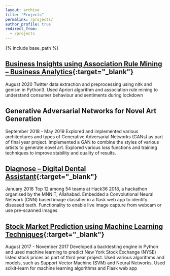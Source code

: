 ```yaml
---
layout: archive
title: "Projects"
permalink: /projects/
author_profile: true
redirect_from:
  - /projects
---
```


{% include base_path %}

## [Business Insights using Association Rule Mining – Business Analytics](https://github.com/danishsaeed2/analytics_projects/tree/master/ba_project){:target="_blank"}
August 2020
Twitter data extraction and preprocessing using nltk and genism in Python3. Used Apriori algorithm and association rule mining to understand consumer behaviour and sentiments during lockdown

## Generative Adversarial Networks for Novel Art Generation
September 2018 - May 2019
Explored and implemented various architectures and types of Generative Adversarial Networks (GANs) as part of final year project. Implemented a GAN to combine the styles of various artists to generate novel art. Explored various loss functions and training techniques to improve stability and quality of results.

## [Diagnose – Digital Dental Assistant](https://github.com/danishsaeed2/Diagnose-hack36){:target="_blank"}
January 2018
Top 12 among 54 teams at Hack36 2018, a hackathon organised by the MNNIT, Allahabad. Embedded a Convolutional Neural Network (CNN) based image classifier in a flask web app to identify diseased teeth. Functionality to enable live image capture from webcam or use pre-scanned images

## [Stock Market Prediction using Machine Learning Techniques](https://github.com/danishsaeed2/finance-ml){:target="_blank"}
August 2017 - November 2017
Developed a backtesting engine in Python and used machine learning to predict New York Stock Exchange (NYSE) listed stock prices as part of third year project. Used various algorithms and models, such as Support Vector Machine (SVM) and Neural Networks. Used scikit-learn for machine learning algorithms and Flask web app
